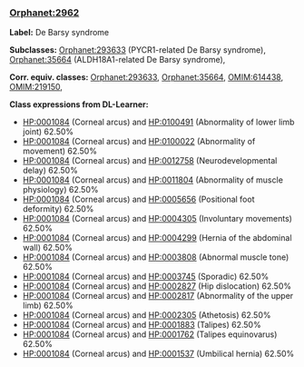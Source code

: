 
### [Orphanet:2962](http://www.orpha.net/ORDO/Orphanet_2962)
**Label:** De Barsy syndrome

**Subclasses:** [Orphanet:293633](http://www.orpha.net/ORDO/Orphanet_293633) (PYCR1-related De Barsy syndrome), [Orphanet:35664](http://www.orpha.net/ORDO/Orphanet_35664) (ALDH18A1-related De Barsy syndrome), 

**Corr. equiv. classes:** [Orphanet:293633](http://www.orpha.net/ORDO/Orphanet_293633), [Orphanet:35664](http://www.orpha.net/ORDO/Orphanet_35664), [OMIM:614438](http://purl.obolibrary.org/obo/OMIM_614438), [OMIM:219150](http://purl.obolibrary.org/obo/OMIM_219150), 

**Class expressions from DL-Learner:**

- [HP:0001084](http://purl.obolibrary.org/obo/HP_0001084) (Corneal arcus) and [HP:0100491](http://purl.obolibrary.org/obo/HP_0100491) (Abnormality of lower limb joint) 62.50%
- [HP:0001084](http://purl.obolibrary.org/obo/HP_0001084) (Corneal arcus) and [HP:0100022](http://purl.obolibrary.org/obo/HP_0100022) (Abnormality of movement) 62.50%
- [HP:0001084](http://purl.obolibrary.org/obo/HP_0001084) (Corneal arcus) and [HP:0012758](http://purl.obolibrary.org/obo/HP_0012758) (Neurodevelopmental delay) 62.50%
- [HP:0001084](http://purl.obolibrary.org/obo/HP_0001084) (Corneal arcus) and [HP:0011804](http://purl.obolibrary.org/obo/HP_0011804) (Abnormality of muscle physiology) 62.50%
- [HP:0001084](http://purl.obolibrary.org/obo/HP_0001084) (Corneal arcus) and [HP:0005656](http://purl.obolibrary.org/obo/HP_0005656) (Positional foot deformity) 62.50%
- [HP:0001084](http://purl.obolibrary.org/obo/HP_0001084) (Corneal arcus) and [HP:0004305](http://purl.obolibrary.org/obo/HP_0004305) (Involuntary movements) 62.50%
- [HP:0001084](http://purl.obolibrary.org/obo/HP_0001084) (Corneal arcus) and [HP:0004299](http://purl.obolibrary.org/obo/HP_0004299) (Hernia of the abdominal wall) 62.50%
- [HP:0001084](http://purl.obolibrary.org/obo/HP_0001084) (Corneal arcus) and [HP:0003808](http://purl.obolibrary.org/obo/HP_0003808) (Abnormal muscle tone) 62.50%
- [HP:0001084](http://purl.obolibrary.org/obo/HP_0001084) (Corneal arcus) and [HP:0003745](http://purl.obolibrary.org/obo/HP_0003745) (Sporadic) 62.50%
- [HP:0001084](http://purl.obolibrary.org/obo/HP_0001084) (Corneal arcus) and [HP:0002827](http://purl.obolibrary.org/obo/HP_0002827) (Hip dislocation) 62.50%
- [HP:0001084](http://purl.obolibrary.org/obo/HP_0001084) (Corneal arcus) and [HP:0002817](http://purl.obolibrary.org/obo/HP_0002817) (Abnormality of the upper limb) 62.50%
- [HP:0001084](http://purl.obolibrary.org/obo/HP_0001084) (Corneal arcus) and [HP:0002305](http://purl.obolibrary.org/obo/HP_0002305) (Athetosis) 62.50%
- [HP:0001084](http://purl.obolibrary.org/obo/HP_0001084) (Corneal arcus) and [HP:0001883](http://purl.obolibrary.org/obo/HP_0001883) (Talipes) 62.50%
- [HP:0001084](http://purl.obolibrary.org/obo/HP_0001084) (Corneal arcus) and [HP:0001762](http://purl.obolibrary.org/obo/HP_0001762) (Talipes equinovarus) 62.50%
- [HP:0001084](http://purl.obolibrary.org/obo/HP_0001084) (Corneal arcus) and [HP:0001537](http://purl.obolibrary.org/obo/HP_0001537) (Umbilical hernia) 62.50%


